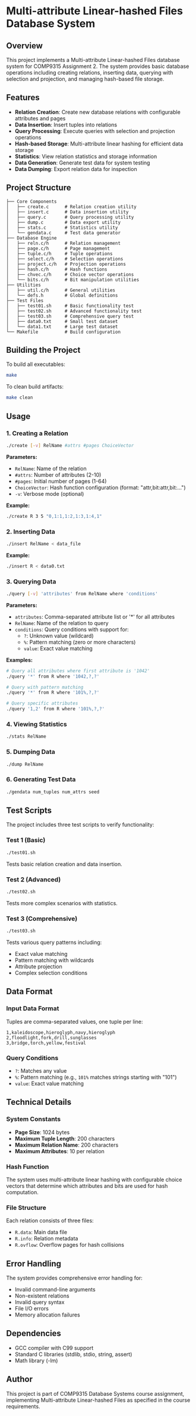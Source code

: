 # Multi-attribute Linear-hashed Files Database System

## Overview

This project implements a Multi-attribute Linear-hashed Files database system for COMP9315 Assignment 2. The system provides basic database operations including creating relations, inserting data, querying with selection and projection, and managing hash-based file storage.

## Features

- **Relation Creation**: Create new database relations with configurable attributes and pages
- **Data Insertion**: Insert tuples into relations
- **Query Processing**: Execute queries with selection and projection operations
- **Hash-based Storage**: Multi-attribute linear hashing for efficient data storage
- **Statistics**: View relation statistics and storage information
- **Data Generation**: Generate test data for system testing
- **Data Dumping**: Export relation data for inspection

## Project Structure

```
├── Core Components
│   ├── create.c      # Relation creation utility
│   ├── insert.c      # Data insertion utility
│   ├── query.c       # Query processing utility
│   ├── dump.c        # Data export utility
│   ├── stats.c       # Statistics utility
│   └── gendata.c     # Test data generator
├── Database Engine
│   ├── reln.c/h      # Relation management
│   ├── page.c/h      # Page management
│   ├── tuple.c/h     # Tuple operations
│   ├── select.c/h    # Selection operations
│   ├── project.c/h   # Projection operations
│   ├── hash.c/h      # Hash functions
│   ├── chvec.c/h     # Choice vector operations
│   └── bits.c/h      # Bit manipulation utilities
├── Utilities
│   ├── util.c/h      # General utilities
│   └── defs.h        # Global definitions
├── Test Files
│   ├── test01.sh     # Basic functionality test
│   ├── test02.sh     # Advanced functionality test
│   ├── test03.sh     # Comprehensive query test
│   ├── data0.txt     # Small test dataset
│   └── data1.txt     # Large test dataset
└── Makefile          # Build configuration
```

## Building the Project

To build all executables:

```bash
make
```

To clean build artifacts:

```bash
make clean
```

## Usage

### 1. Creating a Relation

```bash
./create [-v] RelName #attrs #pages ChoiceVector
```

**Parameters:**
- `RelName`: Name of the relation
- `#attrs`: Number of attributes (2-10)
- `#pages`: Initial number of pages (1-64)
- `ChoiceVector`: Hash function configuration (format: "attr,bit:attr,bit:...")
- `-v`: Verbose mode (optional)

**Example:**
```bash
./create R 3 5 "0,1:1,1:2,1:3,1:4,1"
```

### 2. Inserting Data

```bash
./insert RelName < data_file
```

**Example:**
```bash
./insert R < data0.txt
```

### 3. Querying Data

```bash
./query [-v] 'attributes' from RelName where 'conditions'
```

**Parameters:**
- `attributes`: Comma-separated attribute list or '*' for all attributes
- `RelName`: Name of the relation to query
- `conditions`: Query conditions with support for:
  - `?`: Unknown value (wildcard)
  - `%`: Pattern matching (zero or more characters)
  - `value`: Exact value matching

**Examples:**
```bash
# Query all attributes where first attribute is '1042'
./query '*' from R where '1042,?,?'

# Query with pattern matching
./query '*' from R where '101%,?,?'

# Query specific attributes
./query '1,2' from R where '101%,?,?'
```

### 4. Viewing Statistics

```bash
./stats RelName
```

### 5. Dumping Data

```bash
./dump RelName
```

### 6. Generating Test Data

```bash
./gendata num_tuples num_attrs seed
```

## Test Scripts

The project includes three test scripts to verify functionality:

### Test 1 (Basic)
```bash
./test01.sh
```
Tests basic relation creation and data insertion.

### Test 2 (Advanced)
```bash
./test02.sh
```
Tests more complex scenarios with statistics.

### Test 3 (Comprehensive)
```bash
./test03.sh
```
Tests various query patterns including:
- Exact value matching
- Pattern matching with wildcards
- Attribute projection
- Complex selection conditions

## Data Format

### Input Data Format
Tuples are comma-separated values, one tuple per line:
```
1,kaleidoscope,hieroglyph,navy,hieroglyph
2,floodlight,fork,drill,sunglasses
3,bridge,torch,yellow,festival
```

### Query Conditions
- `?`: Matches any value
- `%`: Pattern matching (e.g., `101%` matches strings starting with "101")
- `value`: Exact value matching

## Technical Details

### System Constants
- **Page Size**: 1024 bytes
- **Maximum Tuple Length**: 200 characters
- **Maximum Relation Name**: 200 characters
- **Maximum Attributes**: 10 per relation

### Hash Function
The system uses multi-attribute linear hashing with configurable choice vectors that determine which attributes and bits are used for hash computation.

### File Structure
Each relation consists of three files:
- `R.data`: Main data file
- `R.info`: Relation metadata
- `R.ovflow`: Overflow pages for hash collisions

## Error Handling

The system provides comprehensive error handling for:
- Invalid command-line arguments
- Non-existent relations
- Invalid query syntax
- File I/O errors
- Memory allocation failures

## Dependencies

- GCC compiler with C99 support
- Standard C libraries (stdlib, stdio, string, assert)
- Math library (-lm)

## Author

This project is part of COMP9315 Database Systems course assignment, implementing Multi-attribute Linear-hashed Files as specified in the course requirements. 
